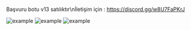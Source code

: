 Başvuru botu v13 satılıktır\nİletişim için : https://discord.gg/w8U7FaPKrJ

![example](https://cdn.discordapp.com/attachments/813428586379345930/1065741616549220502/image.png)
![example](https://cdn.discordapp.com/attachments/813428586379345930/1065741674103439450/image.png)
![example](https://cdn.discordapp.com/attachments/813428586379345930/1065741721461342218/image.png)

